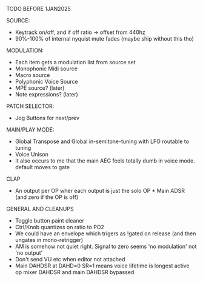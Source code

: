 TODO BEFORE 1JAN2025

SOURCE:
- Keytrack on/off, and if off ratio -> offset from 440hz
- 90%-100% of internal nyquist mute fades (maybe ship without this tho)

MODULATION:
- Each item gets a modulation list from source set
- Monophonic Midi source
- Macro source
- Polyphonic Voice Source
- MPE source? (later)
- Note expressions? (later)

PATCH SELECTOR:
- Jog Buttons for next/prev

MAIN/PLAY MODE:
- Global Transpose and Global in-semitone-tuning with LFO routable to tuning
- Voice Unison
- It also occurs to me that the main AEG feels totally dumb in voice mode. default moves to gate

CLAP
- An output per OP wher each output is just the solo OP * Main ADSR (and zero if the OP is off)

GENERAL AND CLEANUPS
- Toggle button paint cleaner
- Ctrl/Knob quantizes on ratio to PO2
- We could have an envelope which trigers as !gated on release (and then ungates in mono-retrigger)
- AM is somehow not quiet right. Signal to zero seems 'no modulation' not 'no output'
- Don't send VU etc when editor not attached
- Main DAHDSR at DAHD=0 SR=1 means voice lifetime is longest active op mixer DAHDSR and main DAHDSR bypassed



